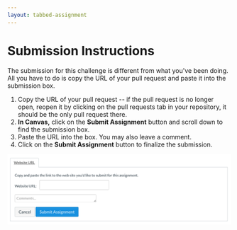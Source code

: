 ```yaml
---
layout: tabbed-assignment
---
```


# Submission Instructions

The submission for this challenge is different from what you've been doing. All you have to do is copy the URL of your pull request and paste it into the submission box.

1. Copy the URL of your pull request -- if the pull request is no longer open, reopen it by clicking on the pull requests tab in your repository, it should be the only pull request there.
1. **In Canvas,** click on the **Submit Assignment** button and scroll down to find the submission box.
1. Paste the URL into the box. You may also leave a comment.
1. Click on the **Submit Assignment** button to finalize the submission.

<img src="assets/images/url-submission-box.png">

<!-- Don't edit links here, change them in _data/assignment.yml instead, -->

[slides]: <{{site.data.assignment.slides}}>
[template]: <{{site.data.assignment.template}}>
